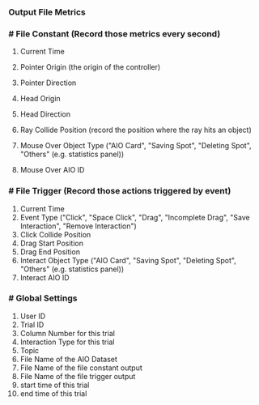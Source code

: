 ### Output File Metrics

### # File Constant (Record those metrics every second)

1. Current Time
2. Pointer Origin (the origin of the controller)

3.  Pointer Direction

4. Head Origin

5. Head Direction

6. Ray Collide Position (record the position where the ray hits an object)

7. Mouse Over Object Type ("AIO Card", "Saving Spot", "Deleting Spot", "Others" (e.g. statistics panel))

8. Mouse Over AIO ID 

   

### # File Trigger (Record those actions triggered by event)

1. Current Time
2. Event Type ("Click", "Space Click", "Drag", "Incomplete Drag", "Save Interaction", "Remove Interaction")
3. Click Collide Position
4. Drag Start Position
5. Drag End Position
6. Interact Object Type ("AIO Card", "Saving Spot", "Deleting Spot", "Others" (e.g. statistics panel))
7. Interact AIO ID



### # Global Settings

1. User ID
2. Trial ID
3. Column Number for this trial
4. Interaction Type for this trial
5. Topic
6. File Name of the AIO Dataset
7. File Name of the file constant output
8. File Name of the file trigger output
9. start time of this trial
10. end time of this trial

